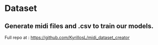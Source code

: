 # Dataset
## Generate midi files and .csv to train our models. 

Full repo at : 
https://github.com/KyrillosL/midi_dataset_creator

